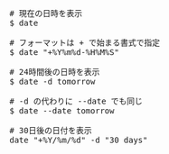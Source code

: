 <pre>
# 現在の日時を表示
$ date

# フォーマットは + で始まる書式で指定
$ date "+%Y%m%d-%H%M%S"

# 24時間後の日時を表示
$ date -d tomorrow

# -d の代わりに --date でも同じ
$ date --date tomorrow

# 30日後の日付を表示
date "+%Y/%m/%d" -d "30 days"
</pre>
